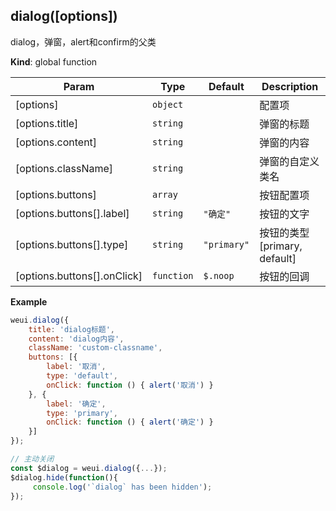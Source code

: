 <a name="dialog"></a>

## dialog([options])
dialog，弹窗，alert和confirm的父类

**Kind**: global function  

| Param | Type | Default | Description |
| --- | --- | --- | --- |
| [options] | <code>object</code> |  | 配置项 |
| [options.title] | <code>string</code> |  | 弹窗的标题 |
| [options.content] | <code>string</code> |  | 弹窗的内容 |
| [options.className] | <code>string</code> |  | 弹窗的自定义类名 |
| [options.buttons] | <code>array</code> |  | 按钮配置项 |
| [options.buttons[].label] | <code>string</code> | <code>&quot;确定&quot;</code> | 按钮的文字 |
| [options.buttons[].type] | <code>string</code> | <code>&quot;primary&quot;</code> | 按钮的类型 [primary, default] |
| [options.buttons[].onClick] | <code>function</code> | <code>$.noop</code> | 按钮的回调 |

**Example**  
```js
weui.dialog({
    title: 'dialog标题',
    content: 'dialog内容',
    className: 'custom-classname',
    buttons: [{
        label: '取消',
        type: 'default',
        onClick: function () { alert('取消') }
    }, {
        label: '确定',
        type: 'primary',
        onClick: function () { alert('确定') }
    }]
});

// 主动关闭
const $dialog = weui.dialog({...});
$dialog.hide(function(){
     console.log('`dialog` has been hidden');
});
```
